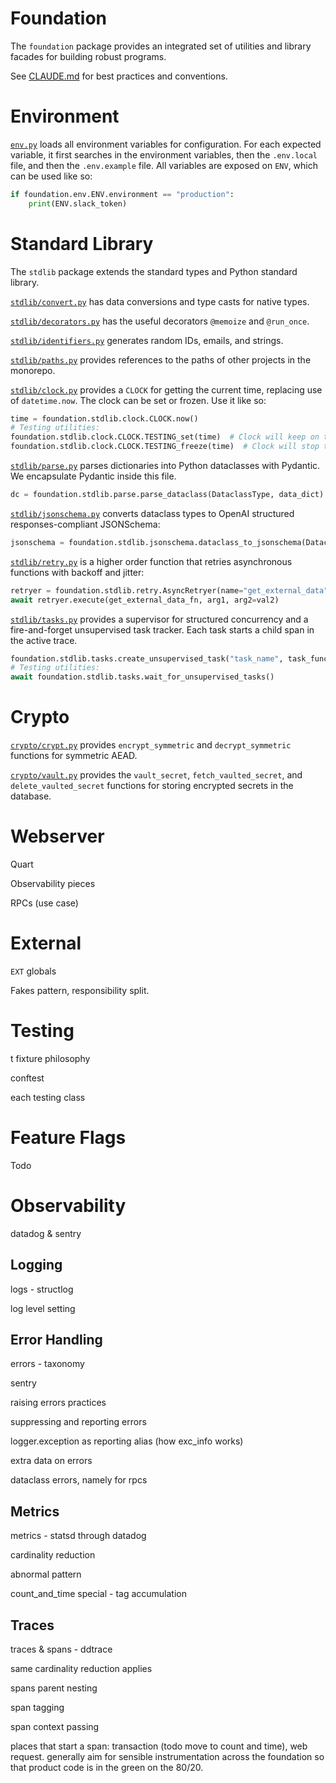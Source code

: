 # Foundation

The `foundation` package provides an integrated set of utilities and library facades for building robust programs.

See [CLAUDE.md](./CLAUDE.md) for best practices and conventions.

# Environment

[`env.py`](./env.py) loads all environment variables for configuration. For each expected variable, it first searches in the environment variables, then the `.env.local` file, and then the `.env.example` file. All variables are exposed on `ENV`, which can be used like so:

```python
if foundation.env.ENV.environment == "production":
    print(ENV.slack_token)
```

# Standard Library

The `stdlib` package extends the standard types and Python standard library.

[`stdlib/convert.py`](./stdlib/convert.py) has data conversions and type casts for native types.

[`stdlib/decorators.py`](./stdlib/decorators.py) has the useful decorators `@memoize` and `@run_once`.

[`stdlib/identifiers.py`](./stdlib/identifiers.py) generates random IDs, emails, and strings.

[`stdlib/paths.py`](./stdlib/paths.py) provides references to the paths of other projects in the monorepo.

[`stdlib/clock.py`](./stdlib/clock.py) provides a `CLOCK` for getting the current time, replacing use of `datetime.now`. The clock can be set or frozen. Use it like so:

```python
time = foundation.stdlib.clock.CLOCK.now()
# Testing utilities:
foundation.stdlib.clock.CLOCK.TESTING_set(time)  # Clock will keep on ticking.
foundation.stdlib.clock.CLOCK.TESTING_freeze(time)  # Clock will stop ticking.
```

[`stdlib/parse.py`](./stdlib/parse.py) parses dictionaries into Python dataclasses with Pydantic. We encapsulate Pydantic inside this file.

```python
dc = foundation.stdlib.parse.parse_dataclass(DataclassType, data_dict)
```

[`stdlib/jsonschema.py`](./stdlib/jsonschema.py) converts dataclass types to OpenAI structured responses-compliant JSONSchema:

```python
jsonschema = foundation.stdlib.jsonschema.dataclass_to_jsonschema(DataclassType, "schema_name")
```

[`stdlib/retry.py`](./stdlib/retry.py) is a higher order function that retries asynchronous functions with backoff and jitter:

```python
retryer = foundation.stdlib.retry.AsyncRetryer(name="get_external_data")  # Parametrize the executor here.
await retryer.execute(get_external_data_fn, arg1, arg2=val2)
```

[`stdlib/tasks.py`](./stdlib/tasks.py) provides a supervisor for structured concurrency and a fire-and-forget unsupervised task tracker. Each task starts a child span in the active trace.

```python
foundation.stdlib.tasks.create_unsupervised_task("task_name", task_function)
# Testing utilities:
await foundation.stdlib.tasks.wait_for_unsupervised_tasks()
```

# Crypto

[`crypto/crypt.py`](./crypto/crypt.py) provides `encrypt_symmetric` and `decrypt_symmetric` functions for symmetric AEAD.

[`crypto/vault.py`](./crypto/vault.py) provides the `vault_secret`, `fetch_vaulted_secret`, and `delete_vaulted_secret` functions for storing encrypted secrets in the database.

# Webserver

Quart

Observability pieces

RPCs (use case)

# External

`EXT` globals

Fakes pattern, responsibility split.

# Testing

t fixture philosophy

conftest

each testing class

# Feature Flags

Todo

# Observability

datadog & sentry

## Logging

logs - structlog

log level setting

## Error Handling

errors - taxonomy

sentry

raising errors practices

suppressing and reporting errors

logger.exception as reporting alias (how exc_info works)

extra data on errors

dataclass errors, namely for rpcs

## Metrics

metrics - statsd through datadog

cardinality reduction

abnormal pattern

count_and_time special - tag accumulation

## Traces

traces & spans - ddtrace

same cardinality reduction applies

spans parent nesting

span tagging

span context passing

places that start a span: transaction (todo move to count and time), web request. generally aim for
sensible instrumentation across the foundation so that product code is in the green on the 80/20.
